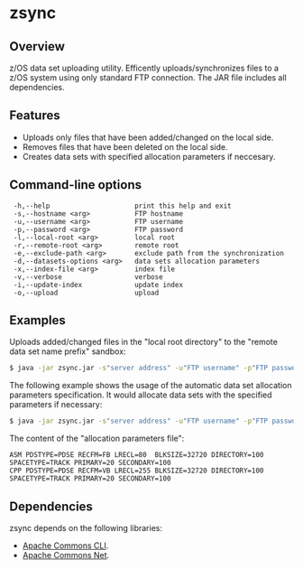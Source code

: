 # zsync
Overview
-----------
z/OS data set uploading utility. Efficently uploads/synchronizes files to a z/OS system using only standard FTP connection. The JAR file includes all dependencies.

Features
-----------
  - Uploads only files that have been added/changed on the local side.
  - Removes files that have been deleted on the local side.
  - Creates data sets with specified allocation parameters if neccesary.

Command-line options
-----------
```text
 -h,--help                     print this help and exit
 -s,--hostname <arg>           FTP hostname
 -u,--username <arg>           FTP username
 -p,--password <arg>           FTP password
 -l,--local-root <arg>         local root
 -r,--remote-root <arg>        remote root
 -e,--exclude-path <arg>       exclude path from the synchronization
 -d,--datasets-options <arg>   data sets allocation parameters
 -x,--index-file <arg>         index file
 -v,--verbose                  verbose
 -i,--update-index             update index
 -o,--upload                   upload
```

Examples
-----------
Uploads added/changed files in the "local root directory" to the "remote data set name prefix" sandbox:
```sh
$ java -jar zsync.jar -s"server address" -u"FTP username" -p"FTP password" -l"local root directory" -r"remote data set name prefix" -o
```

The following example shows the usage of the automatic data set allocation parameters specification. It would allocate data sets with the specified parameters if necessary:
```sh
$ java -jar zsync.jar -s"server address" -u"FTP username" -p"FTP password" -l"local root directory" -r"remote data set name prefix" -d"allocation parameters file" -vo
```
The content of the "allocation parameters file":
```text
ASM PDSTYPE=PDSE RECFM=FB LRECL=80  BLKSIZE=32720 DIRECTORY=100 SPACETYPE=TRACK PRIMARY=20 SECONDARY=100
CPP PDSTYPE=PDSE RECFM=VB LRECL=255 BLKSIZE=32720 DIRECTORY=100 SPACETYPE=TRACK PRIMARY=20 SECONDARY=100
```

Dependencies
-----------

zsync depends on the following libraries:

* [Apache Commons CLI].
* [Apache Commons Net].

[Apache Commons CLI]:https://commons.apache.org/cli/
[Apache Commons Net]:https://commons.apache.org/net/
